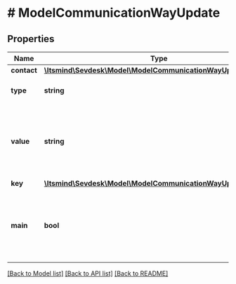# # ModelCommunicationWayUpdate

## Properties

Name | Type | Description | Notes
------------ | ------------- | ------------- | -------------
**contact** | [**\Itsmind\\Sevdesk\Model\ModelCommunicationWayUpdateContact**](ModelCommunicationWayUpdateContact.md) |  | [optional]
**type** | **string** | Type of the communication way | [optional]
**value** | **string** | The value of the communication way.&lt;br&gt;       For example the phone number, e-mail address or website. | [optional]
**key** | [**\Itsmind\\Sevdesk\Model\ModelCommunicationWayUpdateKey**](ModelCommunicationWayUpdateKey.md) |  | [optional]
**main** | **bool** | Defines whether the communication way is the main communication way for the contact. | [optional]

[[Back to Model list]](../../README.md#models) [[Back to API list]](../../README.md#endpoints) [[Back to README]](../../README.md)
